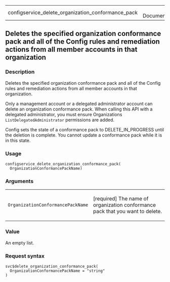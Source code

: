<table style="width: 100%;">
<tbody>
<tr class="odd">
<td>configservice_delete_organization_conformance_pack</td>
<td style="text-align: right;">R Documentation</td>
</tr>
</tbody>
</table>

## Deletes the specified organization conformance pack and all of the Config rules and remediation actions from all member accounts in that organization

### Description

Deletes the specified organization conformance pack and all of the
Config rules and remediation actions from all member accounts in that
organization.

Only a management account or a delegated administrator account can
delete an organization conformance pack. When calling this API with a
delegated administrator, you must ensure Organizations
`ListDelegatedAdministrator` permissions are added.

Config sets the state of a conformance pack to DELETE\_IN\_PROGRESS
until the deletion is complete. You cannot update a conformance pack
while it is in this state.

### Usage

    configservice_delete_organization_conformance_pack(
      OrganizationConformancePackName)

### Arguments

<table>
<colgroup>
<col style="width: 35%" />
<col style="width: 65%" />
</colgroup>
<tbody>
<tr class="odd">
<td><code
id="configservice_delete_organization_conformance_pack_:_OrganizationConformancePackName">OrganizationConformancePackName</code></td>
<td><p>[required] The name of organization conformance pack that you
want to delete.</p></td>
</tr>
</tbody>
</table>

### Value

An empty list.

### Request syntax

    svc$delete_organization_conformance_pack(
      OrganizationConformancePackName = "string"
    )
